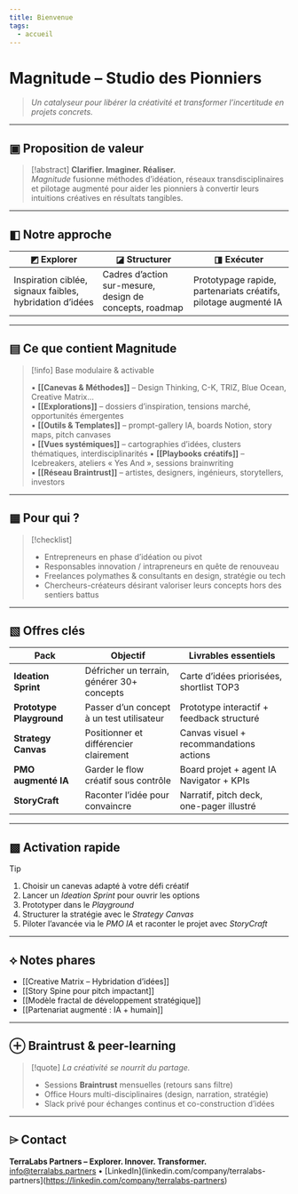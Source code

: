 ```yaml
---
title: Bienvenue
tags:
  - accueil
---
```

# Magnitude – Studio des Pionniers  
> *Un catalyseur pour libérer la créativité et transformer l’incertitude en projets concrets.*

---

## ▣ Proposition de valeur

> [!abstract]
> **Clarifier. Imaginer. Réaliser.**  
> *Magnitude* fusionne méthodes d’idéation, réseaux transdisciplinaires et pilotage augmenté pour aider les pionniers à convertir leurs intuitions créatives en résultats tangibles.

---

## ◧ Notre approche

| ◩ Explorer | ◪ Structurer | ◨ Exécuter |
|------------|--------------|------------|
| Inspiration ciblée, signaux faibles, hybridation d’idées | Cadres d’action sur-mesure, design de concepts, roadmap | Prototypage rapide, partenariats créatifs, pilotage augmenté IA |

---

## ▤ Ce que contient Magnitude

> [!info] Base modulaire & activable
>
> ▪︎ **[[Canevas & Méthodes]]** – Design Thinking, C-K, TRIZ, Blue Ocean, Creative Matrix…  
> ▪︎ **[[Explorations]]** – dossiers d’inspiration, tensions marché, opportunités émergentes  
> ▪︎ **[[Outils & Templates]]** – prompt-gallery IA, boards Notion, story maps, pitch canvases  
> ▪︎ **[[Vues systémiques]]** – cartographies d’idées, clusters thématiques, interdisciplinarités
> ▪︎ **[[Playbooks créatifs]]** – Icebreakers, ateliers « Yes And », sessions brainwriting  
> ▪︎ **[[Réseau Braintrust]]** – artistes, designers, ingénieurs, storytellers, investors

---

## ▦ Pour qui ?

> [!checklist]
> - Entrepreneurs en phase d’idéation ou pivot  
> - Responsables innovation / intrapreneurs en quête de renouveau  
> - Freelances polymathes & consultants en design, stratégie ou tech  
> - Chercheurs-créateurs désirant valoriser leurs concepts hors des sentiers battus

---

## ▧ Offres clés

| Pack                  | Objectif                                    | Livrables essentiels                       |
|-----------------------|---------------------------------------------|--------------------------------------------|
| **Ideation Sprint**   | Défricher un terrain, générer 30+ concepts  | Carte d’idées priorisées, shortlist TOP3   |
| **Prototype Playground** | Passer d’un concept à un test utilisateur | Prototype interactif + feedback structuré  |
| **Strategy Canvas**   | Positionner et différencier clairement      | Canvas visuel + recommandations actions    |
| **PMO augmenté IA**   | Garder le flow créatif sous contrôle        | Board projet + agent IA Navigator + KPIs   |
| **StoryCraft**        | Raconter l’idée pour convaincre             | Narratif, pitch deck, one-pager illustré   |

---

## ▩ Activation rapide

> [!tip]
> 1. Choisir un canevas adapté à votre défi créatif  
> 2. Lancer un *Ideation Sprint* pour ouvrir les options  
> 3. Prototyper dans le *Playground*  
> 4. Structurer la stratégie avec le *Strategy Canvas*  
> 5. Piloter l’avancée via le *PMO IA* et raconter le projet avec *StoryCraft*

---

## ⟡ Notes phares

- [[Creative Matrix – Hybridation d’idées]]  
- [[Story Spine pour pitch impactant]]  
- [[Modèle fractal de développement stratégique]]  
- [[Partenariat augmenté : IA + humain]]

---

## ⊕ Braintrust & peer-learning

> [!quote]
> *La créativité se nourrit du partage.*  
> - Sessions **Braintrust** mensuelles (retours sans filtre)  
> - Office Hours multi-disciplinaires (design, narration, stratégie)  
> - Slack privé pour échanges continus et co-construction d’idées

---

## ⌲ Contact

**TerraLabs Partners – Explorer. Innover. Transformer.**  
info@terralabs.partners • [LinkedIn](linkedin.com/company/terralabs-partners](https://linkedin.com/company/terralabs-partners)
